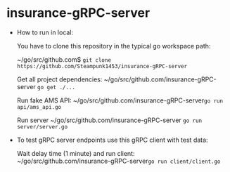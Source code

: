# insurance-gRPC-server

* How to run in local: 
     
     You have to clone this repository in the typical go workspace path: 
     
     ~/go/src/github.com$ `git clone https://github.com/Steampunk1453/insurance-gRPC-server`
     
     Get all project dependencies: ~/go/src/github.com/insurance-gRPC-server `go get ./...` 
     
     Run fake AMS API: ~/go/src/github.com/insurance-gRPC-server`go run api/ams_api.go` 
     
     Run server ~/go/src/github.com/insurance-gRPC-server `go run server/server.go` 
     
* To test gRPC server endpoints use this gRPC client with test data:
      
     Wait delay time (1 minute) and run client: ~/go/src/github.com/insurance-gRPC-server`go run client/client.go` 
      
